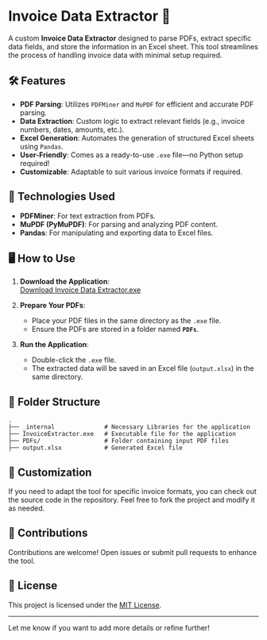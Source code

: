 # Invoice Data Extractor 🧾

A custom **Invoice Data Extractor** designed to parse PDFs, extract specific data fields, and store the information in an Excel sheet. This tool streamlines the process of handling invoice data with minimal setup required. 

## 🛠 Features

- **PDF Parsing**: Utilizes `PDFMiner` and `MuPDF` for efficient and accurate PDF parsing.
- **Data Extraction**: Custom logic to extract relevant fields (e.g., invoice numbers, dates, amounts, etc.).
- **Excel Generation**: Automates the generation of structured Excel sheets using `Pandas`.
- **User-Friendly**: Comes as a ready-to-use `.exe` file—no Python setup required!
- **Customizable**: Adaptable to suit various invoice formats if required.

## 🚀 Technologies Used

- **PDFMiner**: For text extraction from PDFs.
- **MuPDF (PyMuPDF)**: For parsing and analyzing PDF content.
- **Pandas**: For manipulating and exporting data to Excel files.

## 🖥️ How to Use

1. **Download the Application**:  
   [Download Invoice Data Extractor.exe](https://github.com/jainvpranav/Invoice)  

2. **Prepare Your PDFs**:  
   - Place your PDF files in the same directory as the `.exe` file.
   - Ensure the PDFs are stored in a folder named **`PDFs`**.  

3. **Run the Application**:  
   - Double-click the `.exe` file.
   - The extracted data will be saved in an Excel file (`output.xlsx`) in the same directory.  

## 📁 Folder Structure

```plaintext
.
├── _internal              # Necessary Libraries for the application
├── InvoiceExtractor.exe   # Executable file for the application
├── PDFs/                  # Folder containing input PDF files
├── output.xlsx            # Generated Excel file
```

## 🔧 Customization

If you need to adapt the tool for specific invoice formats, you can check out the source code in the repository. Feel free to fork the project and modify it as needed.

## 🤝 Contributions

Contributions are welcome! Open issues or submit pull requests to enhance the tool.

## 📜 License

This project is licensed under the [MIT License](LICENSE).

---

Let me know if you want to add more details or refine further!
